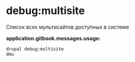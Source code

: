 # debug:multisite
Список всех мультисайтов доступных в системе

**application.gitbook.messages.usage:**
```
drupal debug:multisite
dmu
```
